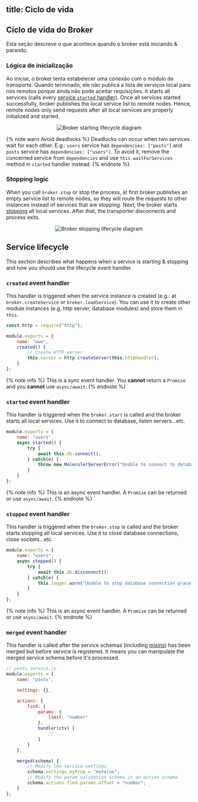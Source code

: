 title: Ciclo de vida
---

## Ciclo de vida do Broker
Esta seção descreve o que acontece quando o broker está iniciando & parando.

### Lógica de inicialização
Ao iniciar, o broker tenta estabelecer uma conexão com o módulo de transporte. Quando terminado, ele não publica a lista de serviços local para nós remotos porque ainda não pode aceitar requisições. It starts all services (calls every [service `started` handler](lifecycle.html#started-event-handler)). Once all services started successfully, broker publishes the local service list to remote nodes. Hence, remote nodes only send requests after all local services are properly initialized and started.

<div align="center">
    <img src="assets/lifecycle/broker-start.svg" alt="Broker starting lifecycle diagram" />
</div>

{% note warn Avoid deadlocks %}
Deadlocks can occur when two services wait for each other. E.g.: `users` service has `dependencies: ["posts"]` and `posts` service has `dependencies: ["users"]`. To avoid it, remove the concerned service from `dependencies` and use `this.waitForServices` method in `started` handler instead.
{% endnote %}

### Stopping logic
When you call `broker.stop` or stop the process, at first broker publishes an empty service list to remote nodes, so they will route the requests to other instances instead of services that are stopping. Next, the broker starts [stopping](#stopped-event-handler) all local services. After that, the transporter disconnects and process exits.

<div align="center">
    <img src="assets/lifecycle/broker-stop.svg" alt="Broker stopping lifecycle diagram" />
</div>

## Service lifecycle
This section describes what happens when a service is starting & stopping and how you should use the lifecycle event handler.

### `created` event handler
This handler is triggered when the service instance is created (e.g.: at `broker.createService` or `broker.loadService`). You can use it to create other module instances (e.g. http server, database modules) and store them in `this`.

```js
const http = require("http");

module.exports = {
    name: "www",
    created() {
        // Create HTTP server
        this.server = http.createServer(this.httpHandler);
    }
};
```

{% note info %}
This is a sync event handler. You **cannot** return a `Promise` and you **cannot** use `async/await`.
{% endnote %}

### `started` event handler
This handler is triggered when the `broker.start` is called and the broker starts all local services. Use it to connect to database, listen servers...etc.

```js
module.exports = {
    name: "users",
    async started() {
        try {
            await this.db.connect();
        } catch(e) {
            throw new MoleculerServerError("Unable to connect to database.", e.message);
        }
    }
};
```

{% note info %}
This is an async event handler. A `Promise` can be returned or use `async/await`.
{% endnote %}

### `stopped` event handler
This handler is triggered when the `broker.stop` is called and the broker starts stopping all local services. Use it to close database connections, close sockets...etc.

```js
module.exports = {
    name: "users",
    async stopped() {
        try {
            await this.db.disconnect();
        } catch(e) {
            this.logger.warn("Unable to stop database connection gracefully.", e);
        }
    }
};
```

{% note info %}
This is an async event handler. A `Promise` can be returned or use `async/await`.
{% endnote %}

### `merged` event handler
This handler is called after the service schemas (including [mixins](services.html#Mixins)) has been merged but before service is registered. It means you can manipulate the merged service schema before it's processed.
```js
// posts.service.js
module.exports = {
    name: "posts",

    settings: {},

    actions: {
        find: {
            params: {
                limit: "number"
            },
            handler(ctx) {
                // ...
            }
        }
    },

    merged(schema) {
        // Modify the service settings
        schema.settings.myProp = "myValue";
        // Modify the param validation schema in an action schema
        schema.actions.find.params.offset = "number";
    }
};
```